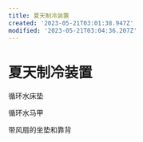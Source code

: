 ```yaml
---
title: 夏天制冷装置
created: '2023-05-21T03:01:38.947Z'
modified: '2023-05-21T03:04:36.207Z'
---
```


# 夏天制冷装置

循环水床垫

循环水马甲

带风扇的坐垫和靠背
